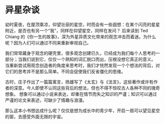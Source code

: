 异星杂谈
========

幼时夏夜，在屋顶乘凉，仰望壮丽的星空，时而会有一些遐想：在某个闪亮的星星附近，是否也有另一个“我”，同样在仰望星空，同样在发问？
后来读到 Ted Chiang 的《你一生的故事》，深为外星异质文化带来的观念冲击而着迷。为什么呢？因为人们可以通过不同来重新审视自己。

我们常常藏身于观念的硬壳里，很多观念创建已久，已经成为我们每个人思考的一部分；当我们说到它，仅仅一个熟知的词汇脱口而出，压根没想它真正的意义。
当重新尝试用观念创造者的角度来思考时，我们才恍然发现一个个想法的背后，对它们的思考并不是那么简单。不同会促使我们反省僵化的思维。

古时，庄子作出了一篇篇寓言，扬雄写了《太玄》与《法言》，这些著作或许有作者的深意。今人即使不认同这些背后的想法，但也不得不惊叹古人各种不同的瑰奇想象。
想象可以通过小说来表达，却重在情节而失之知识的严谨；知识可以通过严谨的论文来表述，可缺少了情趣与浪漫。

那么这本小书想达成什么呢？仅仅是想为成长中的青少年，开启一扇可以望见星空的窗，去感受外面无限的宇宙。




